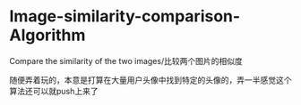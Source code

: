 # Image-similarity-comparison-Algorithm
Compare the similarity of the two images/比较两个图片的相似度


随便弄着玩的，本意是打算在大量用户头像中找到特定的头像的，弄一半感觉这个算法还可以就push上来了

